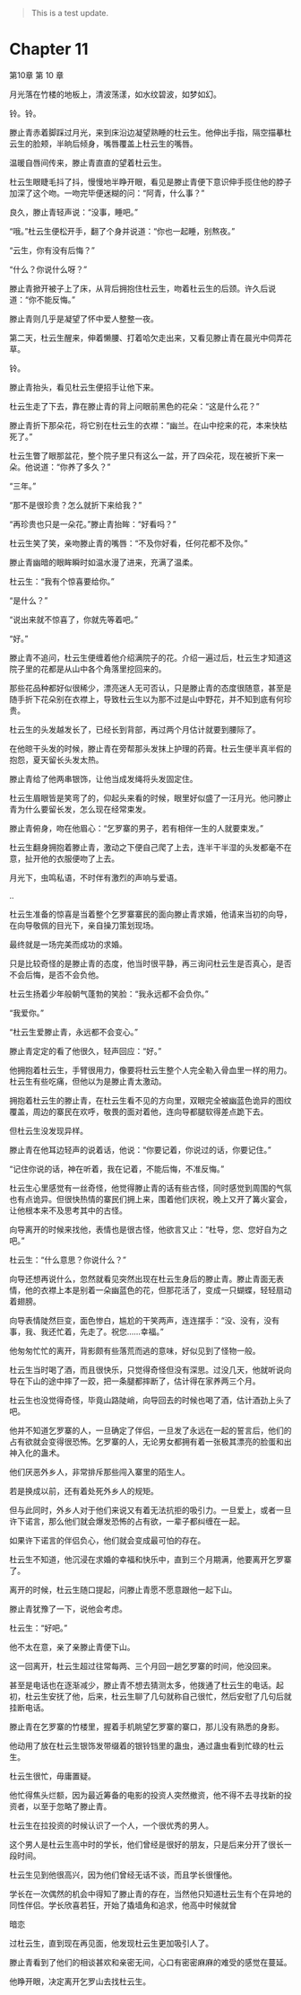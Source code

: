 > This is a test update.
# Chapter 11

第10章 第 10 章

月光落在竹楼的地板上，清波荡漾，如水纹碧波，如梦如幻。

铃。铃。

滕止青赤着脚踩过月光，来到床沿边凝望熟睡的杜云生。他伸出手指，隔空描摹杜云生的脸颊，半晌后倾身，嘴唇覆盖上杜云生的嘴唇。

温暖自唇间传来，滕止青直直的望着杜云生。

杜云生眼睫毛抖了抖，慢慢地半睁开眼，看见是滕止青便下意识伸手揽住他的脖子加深了这个吻。一吻完毕便迷糊的问：“阿青，什么事？”

良久，滕止青轻声说：“没事，睡吧。”

“哦。”杜云生便松开手，翻了个身并说道：“你也一起睡，别熬夜。”

“云生，你有没有后悔？”

“什么？你说什么呀？”

滕止青掀开被子上了床，从背后拥抱住杜云生，吻着杜云生的后颈。许久后说道：“你不能反悔。”

滕止青则几乎是凝望了怀中爱人整整一夜。

第二天，杜云生醒来，伸着懒腰、打着哈欠走出来，又看见滕止青在晨光中伺弄花草。

铃。

滕止青抬头，看见杜云生便招手让他下来。

杜云生走了下去，靠在滕止青的背上问眼前黑色的花朵：“这是什么花？”

滕止青折下那朵花，将它别在杜云生的衣襟：“幽兰。在山中挖来的花，本来快枯死了。”

杜云生瞥了眼那盆花，整个院子里只有这么一盆，开了四朵花，现在被折下来一朵。他说道：“你养了多久？”

“三年。”

“那不是很珍贵？怎么就折下来给我？”

“再珍贵也只是一朵花。”滕止青抬眸：“好看吗？”

杜云生笑了笑，亲吻滕止青的嘴唇：“不及你好看，任何花都不及你。”

滕止青幽暗的眼眸瞬时如温水漫了进来，充满了温柔。

杜云生：“我有个惊喜要给你。”

“是什么？”

“说出来就不惊喜了，你就先等着吧。”

“好。”

滕止青不追问，杜云生便缠着他介绍满院子的花。介绍一遍过后，杜云生才知道这院子里的花都是从山中各个角落里挖回来的。

那些花品种都好似很稀少，漂亮迷人无可否认，只是滕止青的态度很随意，甚至是随手折下花朵别在衣襟上，导致杜云生以为那不过是山中野花，并不知到底有何珍贵。

杜云生的头发越发长了，已经长到背部，再过两个月估计就要到腰际了。

在他晾干头发的时候，滕止青在旁帮那头发抹上护理的药膏。杜云生便半真半假的抱怨，夏天留长头发太热。

滕止青给了他两串银饰，让他当成发绳将头发固定住。

杜云生眉眼皆是笑弯了的，仰起头来看的时候，眼里好似盛了一汪月光。他问滕止青为什么要留长发，怎么现在经常束发。

滕止青俯身，吻在他眉心：“乞罗寨的男子，若有相伴一生的人就要束发。”

杜云生翻身拥抱着滕止青，激动之下便自己爬了上去，连半干半湿的头发都毫不在意，扯开他的衣服便吻了上去。

月光下，虫鸣私语，不时伴有激烈的声响与爱语。

..

杜云生准备的惊喜是当着整个乞罗寨寨民的面向滕止青求婚，他请来当初的向导，在向导敬佩的目光下，亲自操刀策划现场。

最终就是一场完美而成功的求婚。

只是比较奇怪的是滕止青的态度，他当时很平静，再三询问杜云生是否真心，是否不会后悔，是否不会负他。

杜云生扬着少年般朝气蓬勃的笑脸：“我永远都不会负你。”

“我爱你。”

“杜云生爱滕止青，永远都不会变心。”

滕止青定定的看了他很久，轻声回应：“好。”

他拥抱着杜云生，手臂很用力，像要将杜云生整个人完全勒入骨血里一样的用力。杜云生有些吃痛，但他以为是滕止青太激动。

拥抱着杜云生的滕止青，在杜云生看不见的方向里，双眼完全被幽蓝色诡异的图纹覆盖，周边的寨民在欢呼，敬畏的面对着他，连向导都腿软得差点跪下去。

但杜云生没发现异样。

滕止青在他耳边轻声的说着话，他说：“你要记着，你说过的话，你要记住。”

“记住你说的话，神在听着，我在记着，不能后悔，不准反悔。”

杜云生心里感觉有一丝奇怪，他觉得滕止青的话有些古怪，同时感觉到周围的气氛也有点诡异。但很快热情的寨民们拥上来，围着他们庆祝，晚上又开了篝火宴会，让他根本来不及思考其中的古怪。

向导离开的时候来找他，表情也是很古怪，他欲言又止：“杜导，您、您好自为之吧。”

杜云生：“什么意思？你说什么？”

向导还想再说什么，忽然就看见突然出现在杜云生身后的滕止青。滕止青面无表情，他的衣襟上本是别着一朵幽蓝色的花，但那花活了，变成一只蝴蝶，轻轻扇动着翅膀。

向导表情陡然巨变，面色惨白，尴尬的干笑两声，连连摆手：“没、没有，没有事，我、我还忙着，先走了。祝您……幸福。”

他匆匆忙忙的离开，背影颇有些落荒而逃的意味，好似见到了怪物一般。

杜云生当时喝了酒，而且很快乐，只觉得奇怪但没有深思。过没几天，他就听说向导在下山的途中摔了一跤，把一条腿都摔断了，估计得在家养两三个月。

杜云生也没觉得奇怪，毕竟山路陡峭，向导回去的时候也喝了酒，估计酒劲上头了吧。

他并不知道乞罗寨的人，一旦确定了伴侣，一旦发了永远在一起的誓言后，他们的占有欲就会变得很恐怖。乞罗寨的人，无论男女都拥有着一张极其漂亮的脸蛋和出神入化的蛊术。

他们厌恶外乡人，非常排斥那些闯入寨里的陌生人。

若是换成以前，还有着处死外乡人的规矩。

但与此同时，外乡人对于他们来说又有着无法抗拒的吸引力。一旦爱上，或者一旦许下诺言，那么他们就会爆发恐怖的占有欲，一辈子都纠缠在一起。

如果许下诺言的伴侣负心，他们就会变成最可怕的存在。

杜云生不知道，他沉浸在求婚的幸福和快乐中，直到三个月期满，他要离开乞罗寨了。

离开的时候，杜云生随口提起，问滕止青愿不愿意跟他一起下山。

滕止青犹豫了一下，说他会考虑。

杜云生：“好吧。”

他不太在意，亲了亲滕止青便下山。

这一回离开，杜云生超过往常每两、三个月回一趟乞罗寨的时间，他没回来。

甚至是电话也在逐渐减少，滕止青不想去猜测太多，他拨通了杜云生的电话。起初，杜云生安抚了他，后来，杜云生聊了几句就称自己很忙，然后安慰了几句后就挂断电话。

滕止青在乞罗寨的竹楼里，握着手机眺望乞罗寨的寨口，那儿没有熟悉的身影。

他动用了放在杜云生银饰发带缀着的银铃铛里的蛊虫，通过蛊虫看到忙碌的杜云生。

杜云生很忙，毋庸置疑。

他忙得焦头烂额，因为最近筹备的电影的投资人突然撤资，他不得不去寻找新的投资者，以至于忽略了滕止青。

杜云生在拉投资的时候认识了一个人，一个很优秀的男人。

这个男人是杜云生高中时的学长，他们曾经是很好的朋友，只是后来分开了很长一段时间。

杜云生见到他很高兴，因为他们曾经无话不谈，而且学长很懂他。

学长在一次偶然的机会中得知了滕止青的存在，当然他只知道杜云生有个在异地的同性伴侣。学长欣喜若狂，开始了撬墙角和追求，他高中时候就曾

暗恋

过杜云生，直到现在再见面，他发现杜云生更加吸引人了。

滕止青看到了他们的相谈甚欢和亲密无间，心口有密密麻麻的难受的感觉在蔓延。

他睁开眼，决定离开乞罗山去找杜云生。

